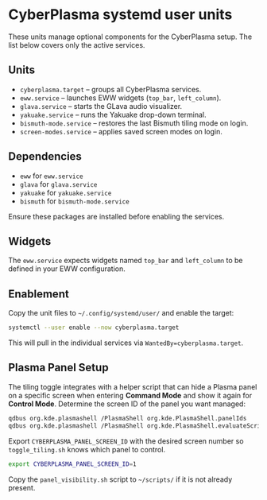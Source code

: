 # CyberPlasma systemd user units

These units manage optional components for the CyberPlasma setup. The list below covers only the active services.

## Units
- `cyberplasma.target` – groups all CyberPlasma services.
- `eww.service` – launches EWW widgets (`top_bar`, `left_column`).
- `glava.service` – starts the GLava audio visualizer.
- `yakuake.service` – runs the Yakuake drop-down terminal.
- `bismuth-mode.service` – restores the last Bismuth tiling mode on login.
- `screen-modes.service` – applies saved screen modes on login.

## Dependencies
- `eww` for `eww.service`
- `glava` for `glava.service`
- `yakuake` for `yakuake.service`
- `bismuth` for `bismuth-mode.service`

Ensure these packages are installed before enabling the services.

## Widgets
The `eww.service` expects widgets named `top_bar` and `left_column` to be defined in your EWW configuration.

## Enablement
Copy the unit files to `~/.config/systemd/user/` and enable the target:

```bash
systemctl --user enable --now cyberplasma.target
```

This will pull in the individual services via `WantedBy=cyberplasma.target`.

## Plasma Panel Setup
The tiling toggle integrates with a helper script that can hide a
Plasma panel on a specific screen when entering **Command Mode** and
show it again for **Control Mode**.  Determine the screen ID of the
panel you want managed:

```bash
qdbus org.kde.plasmashell /PlasmaShell org.kde.PlasmaShell.panelIds
qdbus org.kde.plasmashell /PlasmaShell org.kde.PlasmaShell.evaluateScript 'panelById(PANEL_ID).screen'
```

Export `CYBERPLASMA_PANEL_SCREEN_ID` with the desired screen number so
`toggle_tiling.sh` knows which panel to control.

```bash
export CYBERPLASMA_PANEL_SCREEN_ID=1
```

Copy the `panel_visibility.sh` script to `~/scripts/` if it is not
already present.
